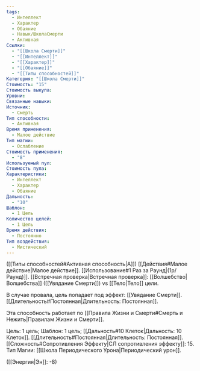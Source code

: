 ```yaml
---
tags:
  - Интеллект
  - Характер
  - Обаяние
  - Навык/ШколаСмерти
  - Активная
Ссылки:
  - "[[Школа Смерти]]"
  - "[[Интеллект]]"
  - "[[Характер]]"
  - "[[Обаяние]]"
  - "[[Типы способностей]]"
Категория: "[[Школа Смерти]]"
Стоимость: "15"
Стоимость выкупа: 
Уровни: 
Связанные навыки: 
Источник:
  - Смерть
Тип способности:
  - Активная
Время применения:
  - Малое действие
Тип магии:
  - Ослабление
Стоимость применения:
  - "8"
Используемый пул: 
Стоимость пула: 
Характеристики:
  - Интеллект
  - Характер
  - Обаяние
Дальность:
  - "10"
Шаблон:
  - 1 Цель
Количество целей:
  - 1 Цель
Время действия:
  - Постоянно
Тип воздействия:
  - Мистический
---
```

([[Типы способностей#Активная способность|А]]) [[Действия#Малое действие|Малое действие]]. [[Использование#1 Раз за Раунд|(1р/Раунд)]]. [[Встречная проверка|Встречная проверка]]: [[Волшебство|Волшебства]] ([[Увядание Смерти]]) vs [[Тело|Тело]] цели. 

В случае провала, цель попадает под эффект: [[Увядание Смерти]]. [[Длительность#Постоянная|Длительность: Постоянная]].

Эта способность работает по [[Правила Жизни и Смерти#Смерть и Нежить|Правилам Жизни и Смерти]].

Цель: 1 цель; Шаблон: 1 цель; [[Дальность#10 Клеток|Дальность: 10 Клеток]]. [[Длительность#Постоянная|Длительность: Постоянная]]. 
[[Сложность#Cопротивления Эффекту|СЛ сопротивления эффекту]]: 15. 
Тип Магии: [[Школа Периодического Урона|Периодический урон]].  

([[Энергия|Эн]]: -8)
